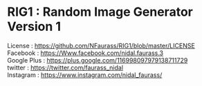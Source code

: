# RIG1 : Random Image Generator Version 1
License : https://github.com/NFaurass/RIG1/blob/master/LICENSE
<br/>
Facebook : https://Www.facebook.com/nidal.faurass.3
<br/>
Google Plus : https://plus.google.com/116998097979138711729
<br/>
twitter : https://twitter.com/faurass_nidal
<br/>
Instagram : https://www.instagram.com/nidal_faurass/
